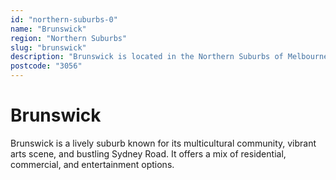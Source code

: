 ```yaml
---
id: "northern-suburbs-0"
name: "Brunswick"
region: "Northern Suburbs"
slug: "brunswick"
description: "Brunswick is located in the Northern Suburbs of Melbourne. Find trusted local plumbers serving this area."
postcode: "3056"
---
```


# Brunswick

Brunswick is a lively suburb known for its multicultural community, vibrant arts scene, and bustling Sydney Road. It offers a mix of residential, commercial, and entertainment options. 